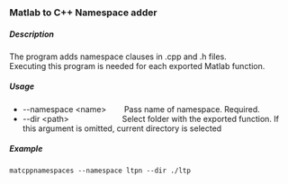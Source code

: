 ### Matlab to C++ Namespace adder
##### Description
The program adds namespace clauses in .cpp and .h files.  
Executing this program is needed for each exported Matlab function.
##### Usage
* --namespace &lt;name&gt; &nbsp;&nbsp;&nbsp;&nbsp;&nbsp;&nbsp; Pass name of namespace. Required.
* --dir &lt;path&gt; &nbsp;&nbsp;&nbsp;&nbsp;&nbsp;&nbsp;&nbsp;&nbsp;&nbsp;&nbsp;&nbsp;&nbsp;&nbsp;&nbsp;&nbsp;&nbsp;&nbsp;&nbsp;&nbsp;&nbsp;&nbsp;&nbsp;
Select folder with the exported function. If this argument is omitted, current directory is selected
##### Example
<code>matcppnamespaces --namespace ltpn --dir ./ltp</code>